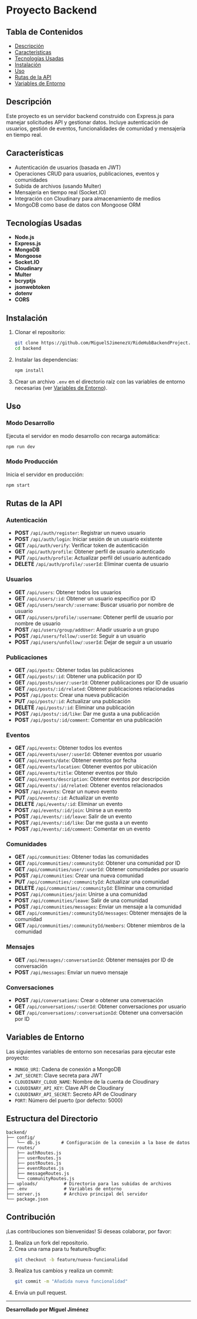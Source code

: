 # Proyecto Backend

## Tabla de Contenidos

- [Descripción](#descripción)
- [Características](#características)
- [Tecnologías Usadas](#tecnologías-usadas)
- [Instalación](#instalación)
- [Uso](#uso)
- [Rutas de la API](#rutas-de-la-api)
- [Variables de Entorno](#variables-de-entorno)

## Descripción

Este proyecto es un servidor backend construido con Express.js para manejar solicitudes API y gestionar datos. Incluye autenticación de usuarios, gestión de eventos, funcionalidades de comunidad y mensajería en tiempo real.

## Características

- Autenticación de usuarios (basada en JWT)
- Operaciones CRUD para usuarios, publicaciones, eventos y comunidades
- Subida de archivos (usando Multer)
- Mensajería en tiempo real (Socket.IO)
- Integración con Cloudinary para almacenamiento de medios
- MongoDB como base de datos con Mongoose ORM

## Tecnologías Usadas

- **Node.js**
- **Express.js**
- **MongoDB**
- **Mongoose**
- **Socket.IO**
- **Cloudinary**
- **Multer**
- **bcryptjs**
- **jsonwebtoken**
- **dotenv**
- **CORS**

## Instalación

1. Clonar el repositorio:
   ```bash
   git clone https://github.com/MiguelSJimenezV/RideHubBackendProject.git
   cd backend
   ```
2. Instalar las dependencias:
   ```bash
   npm install
   ```
3. Crear un archivo `.env` en el directorio raíz con las variables de entorno necesarias (ver [Variables de Entorno](#variables-de-entorno)).

## Uso

### Modo Desarrollo

Ejecuta el servidor en modo desarrollo con recarga automática:

```bash
npm run dev
```

### Modo Producción

Inicia el servidor en producción:

```bash
npm start
```

## Rutas de la API

### Autenticación

- **POST** `/api/auth/register`: Registrar un nuevo usuario
- **POST** `/api/auth/login`: Iniciar sesión de un usuario existente
- **GET** `/api/auth/verify`: Verificar token de autenticación
- **GET** `/api/auth/profile`: Obtener perfil de usuario autenticado
- **PUT** `/api/auth/profile`: Actualizar perfil del usuario autenticado
- **DELETE** `/api/auth/profile/:userId`: Eliminar cuenta de usuario

### Usuarios

- **GET** `/api/users`: Obtener todos los usuarios
- **GET** `/api/users/:id`: Obtener un usuario específico por ID
- **GET** `/api/users/search/:username`: Buscar usuario por nombre de usuario
- **GET** `/api/users/profile/:username`: Obtener perfil de usuario por nombre de usuario
- **POST** `/api/users/group/addUser`: Añadir usuario a un grupo
- **POST** `/api/users/follow/:userId`: Seguir a un usuario
- **POST** `/api/users/unfollow/:userId`: Dejar de seguir a un usuario

### Publicaciones

- **GET** `/api/posts`: Obtener todas las publicaciones
- **GET** `/api/posts/:id`: Obtener una publicación por ID
- **GET** `/api/posts/user/:userId`: Obtener publicaciones por ID de usuario
- **GET** `/api/posts/:id/related`: Obtener publicaciones relacionadas
- **POST** `/api/posts`: Crear una nueva publicación
- **PUT** `/api/posts/:id`: Actualizar una publicación
- **DELETE** `/api/posts/:id`: Eliminar una publicación
- **POST** `/api/posts/:id/like`: Dar me gusta a una publicación
- **POST** `/api/posts/:id/comment`: Comentar en una publicación

### Eventos

- **GET** `/api/events`: Obtener todos los eventos
- **GET** `/api/events/user/:userId`: Obtener eventos por usuario
- **GET** `/api/events/date`: Obtener eventos por fecha
- **GET** `/api/events/location`: Obtener eventos por ubicación
- **GET** `/api/events/title`: Obtener eventos por título
- **GET** `/api/events/description`: Obtener eventos por descripción
- **GET** `/api/events/:id/related`: Obtener eventos relacionados
- **POST** `/api/events`: Crear un nuevo evento
- **PUT** `/api/events/:id`: Actualizar un evento
- **DELETE** `/api/events/:id`: Eliminar un evento
- **POST** `/api/events/:id/join`: Unirse a un evento
- **POST** `/api/events/:id/leave`: Salir de un evento
- **POST** `/api/events/:id/like`: Dar me gusta a un evento
- **POST** `/api/events/:id/comment`: Comentar en un evento

### Comunidades

- **GET** `/api/communities`: Obtener todas las comunidades
- **GET** `/api/communities/:communityId`: Obtener una comunidad por ID
- **GET** `/api/communities/user/:userId`: Obtener comunidades por usuario
- **POST** `/api/communities`: Crear una nueva comunidad
- **PUT** `/api/communities/:communityId`: Actualizar una comunidad
- **DELETE** `/api/communities/:communityId`: Eliminar una comunidad
- **POST** `/api/communities/join`: Unirse a una comunidad
- **POST** `/api/communities/leave`: Salir de una comunidad
- **POST** `/api/communities/messages`: Enviar un mensaje a la comunidad
- **GET** `/api/communities/:communityId/messages`: Obtener mensajes de la comunidad
- **GET** `/api/communities/:communityId/members`: Obtener miembros de la comunidad

### Mensajes

- **GET** `/api/messages/:conversationId`: Obtener mensajes por ID de conversación
- **POST** `/api/messages`: Enviar un nuevo mensaje

### Conversaciones

- **POST** `/api/conversations`: Crear o obtener una conversación
- **GET** `/api/conversations/:userId`: Obtener conversaciones por usuario
- **GET** `/api/conversations/:conversationId`: Obtener una conversación por ID

## Variables de Entorno

Las siguientes variables de entorno son necesarias para ejecutar este proyecto:

- `MONGO_URI`: Cadena de conexión a MongoDB
- `JWT_SECRET`: Clave secreta para JWT
- `CLOUDINARY_CLOUD_NAME`: Nombre de la cuenta de Cloudinary
- `CLOUDINARY_API_KEY`: Clave API de Cloudinary
- `CLOUDINARY_API_SECRET`: Secreto API de Cloudinary
- `PORT`: Número del puerto (por defecto: 5000)

## Estructura del Directorio

```plaintext
backend/
├── config/
│   └── db.js        # Configuración de la conexión a la base de datos
├── routes/
│   ├── authRoutes.js
│   ├── userRoutes.js
│   ├── postRoutes.js
│   ├── eventRoutes.js
│   ├── messageRoutes.js
│   └── communityRoutes.js
├── uploads/          # Directorio para las subidas de archivos
├── .env              # Variables de entorno
├── server.js         # Archivo principal del servidor
└── package.json
```

## Contribución

¡Las contribuciones son bienvenidas! Si deseas colaborar, por favor:

1. Realiza un fork del repositorio.
2. Crea una rama para tu feature/bugfix:
   ```bash
   git checkout -b feature/nueva-funcionalidad
   ```
3. Realiza tus cambios y realiza un commit:
   ```bash
   git commit -m "Añadida nueva funcionalidad"
   ```
4. Envía un pull request.

---

**Desarrollado por Miguel Jiménez**
